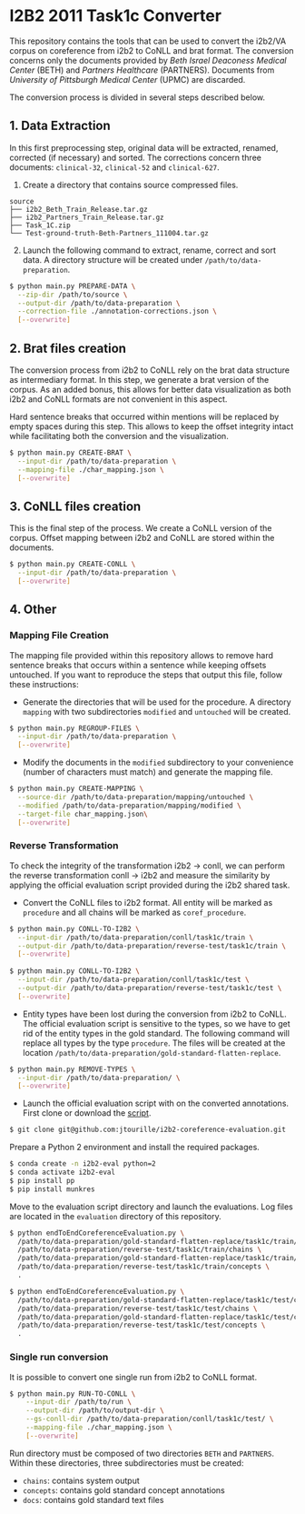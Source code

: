 # I2B2 2011 Task1c Converter

This repository contains the tools that can be used to convert the i2b2/VA corpus on coreference from i2b2 to CoNLL and 
brat format. The conversion concerns only the documents provided by *Beth Israel Deaconess Medical Center* (BETH) and 
*Partners Healthcare* (PARTNERS). Documents from *University of Pittsburgh Medical Center* (UPMC) are discarded.

The conversion process is divided in several steps described below.

## 1. Data Extraction

In this first preprocessing step, original data will be extracted, renamed, corrected (if necessary) and sorted. The 
corrections concern three documents: `clinical-32`, `clinical-52` and `clinical-627`.
 
1. Create a directory that contains source compressed files.

```text
source
├── i2b2_Beth_Train_Release.tar.gz
├── i2b2_Partners_Train_Release.tar.gz
├── Task_1C.zip
└── Test-ground-truth-Beth-Partners_111004.tar.gz
```

2. Launch the following command to extract, rename, correct and sort data. A directory structure will be created under 
`/path/to/data-preparation`.

```bash
$ python main.py PREPARE-DATA \
  --zip-dir /path/to/source \
  --output-dir /path/to/data-preparation \
  --correction-file ./annotation-corrections.json \
  [--overwrite] 
```

## 2. Brat files creation

The conversion process from i2b2 to CoNLL rely on the brat data structure as intermediary format. In this step, we 
generate a brat version of the corpus. As an added bonus, this allows for better data visualization as both i2b2 and 
CoNLL formats are not convenient in this aspect.

Hard sentence breaks that occurred within mentions will be replaced by empty spaces during this step. This allows to 
keep the offset integrity intact while facilitating both the conversion and the visualization.

```bash
$ python main.py CREATE-BRAT \
  --input-dir /path/to/data-preparation \
  --mapping-file ./char_mapping.json \
  [--overwrite]
```

## 3. CoNLL files creation

This is the final step of the process. We create a CoNLL version of the corpus. Offset mapping between i2b2 and CoNLL 
are stored within the documents.

```bash
$ python main.py CREATE-CONLL \
  --input-dir /path/to/data-preparation \
  [--overwrite]
``` 

## 4. Other

### Mapping File Creation

The mapping file provided within this repository allows to remove hard sentence breaks that occurs within a sentence
 while keeping offsets untouched.
If you want to reproduce the steps that output this file, follow these instructions:

* Generate the directories that will be used for the procedure. A directory `mapping` with two subdirectories 
`modified` and `untouched` will be created.

```bash
$ python main.py REGROUP-FILES \
  --input-dir /path/to/data-preparation \
  [--overwrite]
```

* Modify the documents in the `modified` subdirectory to your convenience (number of characters must match) and generate
the mapping file.

```bash
$ python main.py CREATE-MAPPING \
  --source-dir /path/to/data-preparation/mapping/untouched \
  --modified /path/to/data-preparation/mapping/modified \
  --target-file char_mapping.json\
  [--overwrite]
```

### Reverse Transformation

To check the integrity of the transformation i2b2 -> conll, we can perform the reverse transformation conll -> i2b2 and
measure the similarity by applying the official evaluation script provided during the i2b2 shared task.

* Convert the CoNLL files to i2b2 format. All entity will be marked as `procedure` and all chains will be marked as 
`coref_procedure`.

```bash
$ python main.py CONLL-TO-I2B2 \
  --input-dir /path/to/data-preparation/conll/task1c/train \
  --output-dir /path/to/data-preparation/reverse-test/task1c/train \
  [--overwrite]
  
$ python main.py CONLL-TO-I2B2 \
  --input-dir /path/to/data-preparation/conll/task1c/test \
  --output-dir /path/to/data-preparation/reverse-test/task1c/test \
  [--overwrite]
```

* Entity types have been lost during the conversion from i2b2 to CoNLL. The official evaluation script is sensitive to
the types, so we have to get rid of the entity types in the gold standard. The following command will replace all types
by the type `procedure`. The files will be created at the location 
`/path/to/data-preparation/gold-standard-flatten-replace`.

```bash
$ python main.py REMOVE-TYPES \
  --input-dir /path/to/data-preparation/ \
  [--overwrite] 
```

* Launch the official evaluation script with on the converted annotations. First clone or download the 
[script](https://github.com/jtourille/i2b2-coreference-evaluation).

```bash
$ git clone git@github.com:jtourille/i2b2-coreference-evaluation.git
```

Prepare a Python 2 environment and install the required packages.

```bash
$ conda create -n i2b2-eval python=2
$ conda activate i2b2-eval
$ pip install pp
$ pip install munkres
```

Move to the evaluation script directory and launch the evaluations. Log files are located in the `evaluation` directory
of this repository.

```bash
$ python endToEndCoreferenceEvaluation.py \
  /path/to/data-preparation/gold-standard-flatten-replace/task1c/train/chains \
  /path/to/data-preparation/reverse-test/task1c/train/chains \
  /path/to/data-preparation/gold-standard-flatten-replace/task1c/train/concepts \
  /path/to/data-preparation/reverse-test/task1c/train/concepts \
  .

$ python endToEndCoreferenceEvaluation.py \
  /path/to/data-preparation/gold-standard-flatten-replace/task1c/test/chains \
  /path/to/data-preparation/reverse-test/task1c/test/chains \
  /path/to/data-preparation/gold-standard-flatten-replace/task1c/test/concepts \
  /path/to/data-preparation/reverse-test/task1c/test/concepts \
  .
```

### Single run conversion

It is possible to convert one single run from i2b2 to CoNLL format.

```bash
$ python main.py RUN-TO-CONLL \
    --input-dir /path/to/run \
    --output-dir /path/to/output-dir \
    --gs-conll-dir /path/to/data-preparation/conll/task1c/test/ \
    --mapping-file ./char_mapping.json \
    [--overwrite]
```

Run directory must be composed of two directories `BETH` and `PARTNERS`. Within these directories, three subdirectories 
must be created: 

* `chains`: contains system output
* `concepts`: contains gold standard concept annotations
* `docs`: contains gold standard text files 
